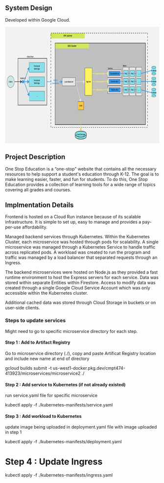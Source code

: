 ## System Design

Developed within Google Cloud.

<a href="https://github.com/RedDogClifford/One-Stop-Education/">
  <img src="/onestopedc-systemdesign.jpg" width="720" height="380">
</a>

## Project Description

One Stop Education is a “one-stop” website that contains all the necessary resources to help
support a student's education through K-12. The goal is to make learning easier, faster, and fun
for students. To do this, One Stop Education provides a collection of learning tools for a wide
range of topics covering all grades and courses.

## Implmentation Details

Frontend is hosted on a Cloud Run instance because of its scalable infrastructure. It is simple to
set up, easy to manage and provides a pay-per-use affordability.

Managed backend services through Kubernetes. Within the Kubernetes Cluster, each
microservice was hosted through pods for scalability. A single microservice was managed
through a Kubernetes Service to handle traffic across replicated pods. A workload was created
to run the program and traffic was managed by a load balancer that separated requests through
an Ingress.

The backend microservices were hosted on Node.js as they provided a fast runtime
environment to host the Express servers for each service.
Data was stored within separate Entities within Firestore. Access to modify data was created
through a single Google Cloud Service Account which was only accessible within the
Kubernetes cluster.

Additional cached data was stored through Cloud Storage in buckets or on user-side clients.


### Steps to update services

Might need to go to specific microservice directory for each step.

#### Step 1 : Add to Artifact Registry

Go to microservice directory (./), copy and paste Artificat Registry location and include new name at end of directory

gcloud builds submit -t us-west1-docker.pkg.dev/cmpt474-413923/microservices/microservice2 ./

#### Step 2 : Add service to Kubernetes (if not already existed)

run service.yaml file for specific microservice

kubectl apply -f ./kubernetes-manifests/service.yaml

#### Step 3 : Add workload to Kubernetes

update image being uploaded in deployment.yaml file with image uploaded in step 1

kubectl apply -f ./kubernetes-manifests/deployment.yaml

# Step 4 : Update Ingress

kubectl apply -f ./kubernetes-manifests/ingress.yaml
